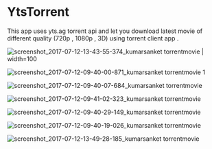 # YtsTorrent
This app uses yts.ag torrent api and let you download latest movie of different quality
(720p , 1080p , 3D) using torrent client app . 


![screenshot_2017-07-12-13-43-55-374_kumarsanket torrentmovie](https://user-images.githubusercontent.com/22784462/28108176-410c0ad2-6708-11e7-9fec-dbde68f0b873.png) | width=100

![screenshot_2017-07-12-09-40-00-871_kumarsanket torrentmovie 1](https://user-images.githubusercontent.com/22784462/28108300-a3f84228-6708-11e7-9701-d484c2e00d32.png)

![screenshot_2017-07-12-09-40-07-684_kumarsanket torrentmovie](https://user-images.githubusercontent.com/22784462/28108316-ab7c134e-6708-11e7-8dc5-0db956cab37f.png)

![screenshot_2017-07-12-09-41-02-323_kumarsanket torrentmovie](https://user-images.githubusercontent.com/22784462/28108342-c2be11ba-6708-11e7-8d86-e351284790cd.png)

![screenshot_2017-07-12-09-40-29-149_kumarsanket torrentmovie](https://user-images.githubusercontent.com/22784462/28108332-b7047bd4-6708-11e7-93e1-fedc1802d712.png)

![screenshot_2017-07-12-09-40-19-026_kumarsanket torrentmovie](https://user-images.githubusercontent.com/22784462/28108338-bbec2318-6708-11e7-9f6c-6e2cc6e2df69.png)






![screenshot_2017-07-12-13-49-28-185_kumarsanket torrentmovie](https://user-images.githubusercontent.com/22784462/28108413-0297e496-6709-11e7-9489-cb4d99228ea8.png)





